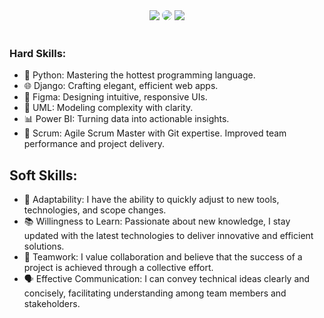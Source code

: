 <div align="center"> 
<a href = "mailto:eduardonunesbueno56@gmail.com"> <img src="https://img.shields.io/badge/-Gmail-%23333?style=for-the-badge&logo=gmail&logoColor=white" target="_blank"></a>
<a href="https://www.linkedin.com/in/eduardo-nunes-bueno/" target="_blank"><img src="https://img.shields.io/badge/-LinkedIn-%230077B5?style=for-the-badge&logo=linkedin&logoColor=white" style="border-radius: 30px" target="_blank"></a> 
<a href="https://www.instagram.com/2dbueno/" target="_blank"><img src="https://img.shields.io/badge/-Instagram-%23E4405F?style=for-the-badge&logo=instagram&logoColor=white"></a>
</div>

<br />

### Hard Skills:
- 🐍 Python: Mastering the hottest programming language.
- 🌐 Django: Crafting elegant, efficient web apps.
- 🎨 Figma: Designing intuitive, responsive UIs.
- 📃 UML: Modeling complexity with clarity.
- 📊 Power BI: Turning data into actionable insights.
- 🚀 Scrum: Agile Scrum Master with Git expertise. Improved team performance and project delivery.

## Soft Skills:
- 🌱 Adaptability: I have the ability to quickly adjust to new tools, technologies, and scope changes.
- 📚 Willingness to Learn: Passionate about new knowledge, I stay updated with the latest technologies to deliver innovative and efficient solutions.
- 🤝 Teamwork: I value collaboration and believe that the success of a project is achieved through a collective effort.
- 🗣️ Effective Communication: I can convey technical ideas clearly and concisely, facilitating understanding among team members and stakeholders.
